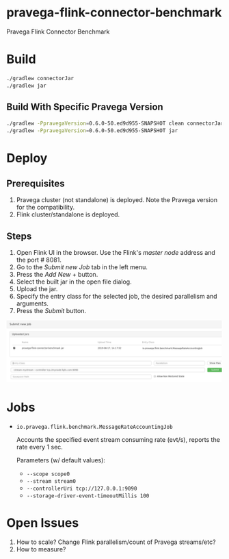 # pravega-flink-connector-benchmark
Pravega Flink Connector Benchmark

# Build

```bash
./gradlew connectorJar
./gradlew jar
```

## Build With Specific Pravega Version

```bash
./gradlew -PpravegaVersion=0.6.0-50.ed9d955-SNAPSHOT clean connectorJar
./gradlew -PpravegaVersion=0.6.0-50.ed9d955-SNAPSHOT jar
```

# Deploy

## Prerequisites

1. Pravega cluster (not standalone) is deployed. Note the Pravega version for the compatibility.
2. Flink cluster/standalone is deployed.

## Steps

1. Open Flink UI in the browser. Use the Flink's *master node* address and the port # 8081.
2. Go to the *Submit new Job* tab in the left menu.
3. Press the *Add New +* button.
4. Select the built jar in the open file dialog.
5. Upload the jar.
6. Specify the entry class for the selected job, the desired parallelism and arguments.
7. Press the *Submit* button.

![](Screenshot_20190604_162856.png)

# Jobs

* `io.pravega.flink.benchmark.MessageRateAccountingJob`

    Accounts the specified event stream consuming rate (evt/s), reports the rate every 1 sec.

    Parameters (w/ default values):
    * `--scope scope0`
    * `--stream stream0`
    * `--controllerUri tcp://127.0.0.1:9090`
    * `--storage-driver-event-timeoutMillis 100`

# Open Issues

1. How to scale? Change Flink parallelism/count of Pravega streams/etc?
2. How to measure? 